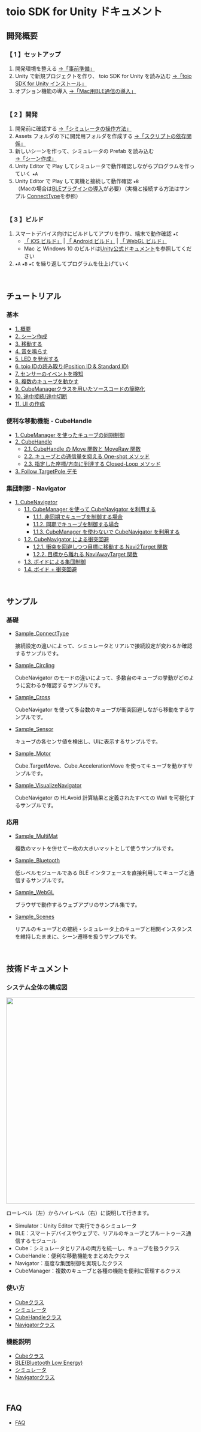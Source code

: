 # toio SDK for Unity ドキュメント

## 開発概要

### 【 1 】セットアップ

1. 開発環境を整える [→「事前準備」](preparation.md)
2. Unity で新規プロジェクトを作り、 toio SDK for Unity を読み込む [→「toio SDK for Unity インストール」](download_sdk.md)
3. オプション機能の導入 [→「Mac用BLE通信の導入」](usage_macble.md)
<br><br>

### 【 2 】開発

1. 開発前に確認する [→「シミュレータの操作方法」](development_simulator.md)
2. Assets フォルダの下に開発用フォルダを作成する [→「スクリプトの依存関係」](development_basics.md#1-スクリプトの依存関係)
3. 新しいシーンを作って、シミュレータの Prefab を読み込む [→「シーン作成」](tutorials_basic.md#2-シーン作成)
4. Unity Editor で Play してシミュレータで動作確認しながらプログラムを作っていく `★A`
5. Unity Editor で Play して実機と接続して動作確認 `★B` <br>
（Macの場合は[BLEプラグインの導入](usage_macble.md)が必要）（実機と接続する方法はサンプル [ConnectType](../toio-sdk-unity/Assets/toio-sdk/Samples/Sample_ConnectType/)を参照）
<br><br>

### 【 3 】ビルド

1. スマートデバイス向けにビルドしてアプリを作り、端末で動作確認 `★C`
    - [「 iOS ビルド」](build_ios.md) | [「 Android ビルド」](build_android.md) | [「 WebGL ビルド」](build_web.md)
    - Mac と Windows 10 のビルドは[Unity公式ドキュメント](https://docs.unity3d.com/ja/2020.3/Manual/PublishingBuilds.html)を参照してください
2. `★A` `★B` `★C` を繰り返してプログラムを仕上げていく

<br>

## チュートリアル

### 基本

- [1. 概要](tutorials_basic.md#1-概要)
- [2. シーン作成](tutorials_basic.md#2-シーン作成)
- [3. 移動する](tutorials_basic.md#3-移動する)
- [4. 音を鳴らす](tutorials_basic.md#4-音を鳴らす)
- [5. LED を発光する](tutorials_basic.md#5-LED-を発光する)
- [6. toio IDの読み取り(Position ID & Standard ID)](tutorials_basic.md#6-toio-IDの読み取りPosition-ID--Standard-ID)
- [7. センサーのイベントを検知](tutorials_basic.md#7-センサーのイベントを検知)
- [8. 複数のキューブを動かす](tutorials_basic.md#8-複数のキューブを動かす)
- [9. CubeManagerクラスを用いたソースコードの簡略化](tutorials_basic.md#9-cubemanagerクラスを用いたソースコードの簡略化)
- [10. 途中接続/途中切断](tutorials_basic.md#10-途中接続--途中切断)
- [11. UI の作成](tutorials_UI.md)

### 便利な移動機能 - CubeHandle

- [1. CubeManager を使ったキューブの同期制御](tutorials_cubehandle.md#1-CubeManager-を使ったキューブの同期制御)
- [2. CubeHandle](tutorials_cubehandle.md#2-CubeHandle)
  - [2.1. CubeHandle の Move 関数と MoveRaw 関数](tutorials_cubehandle.md#21-CubeHandle-の-Move-関数と-MoveRaw-関数)
  - [2.2. キューブとの通信量を抑える One-shot メソッド](tutorials_cubehandle.md#22-キューブとの通信量を抑える-One-shot-メソッド)
  - [2.3. 指定した座標/方向に到達する Closed-Loop メソッド](tutorials_cubehandle.md#23-指定した座標方向に到達する-Closed-Loop-メソッド)
- [3. Follow TargetPole デモ](tutorials_cubehandle.md#3-Follow-TargetPole-デモ)

### 集団制御 - Navigator

- [1. CubeNavigator](tutorials_navigator.md#1-CubeNavigator)
  - [1.1. CubeManager を使って CubeNavigator を利用する](tutorials_navigator.md#11-CubeManager-を使って-CubeNavigator-を利用する)
    - [1.1.1. 非同期でキューブを制御する場合](tutorials_navigator.md#111-非同期でキューブを制御する場合)
    - [1.1.2. 同期でキューブを制御する場合](tutorials_navigator.md#112-同期でキューブを制御する場合)
    - [1.1.3. CubeManager を使わないで CubeNavigator を利用する](tutorials_navigator.md#113-CubeManager-を使わないで-CubeNavigator-を利用する)
  - [1.2. CubeNavigator による衝突回避](tutorials_navigator.md#12-CubeNavigator-による衝突回避)
    - [1.2.1. 衝突を回避しつつ目標に移動する Navi2Target 関数](tutorials_navigator.md#121-衝突を回避しつつ目標に移動する-Navi2Target-関数)
    - [1.2.2. 目標から離れる NaviAwayTarget 関数](tutorials_navigator.md#122-目標から離れる-NaviAwayTarget-関数)
  - [1.3. ボイドによる集団制御](tutorials_navigator.md#13-ボイドによる集団制御)
  - [1.4. ボイド + 衝突回避](tutorials_navigator.md#14-ボイド--衝突回避)

<br>

## サンプル

### 基礎

- [Sample_ConnectType](../toio-sdk-unity/Assets/toio-sdk/Samples/Sample_ConnectType/)

  接続設定の違いによって、シミュレータとリアルで接続設定が変わるか確認するサンプルです。

- [Sample_Circling](../toio-sdk-unity/Assets/toio-sdk/Samples/Sample_Circling/)

  CubeNavigator のモードの違いによって、多数台のキューブの挙動がどのように変わるか確認するサンプルです。

- [Sample_Cross](../toio-sdk-unity/Assets/toio-sdk/Samples/Sample_Cross/)

  CubeNavigator を使って多台数のキューブが衝突回避しながら移動をするサンプルです。

- [Sample_Sensor](../toio-sdk-unity/Assets/toio-sdk/Samples/Sample_Sensor/)

  キューブの各センサ値を検出し、UIに表示するサンプルです。

- [Sample_Motor](../toio-sdk-unity/Assets/toio-sdk/Samples/Sample_Motor/)

  Cube.TargetMove、Cube.AccelerationMove を使ってキューブを動かすサンプルです。

- [Sample_VisualizeNavigator](../toio-sdk-unity/Assets/toio-sdk/Samples/Sample_VisualizeNavigator/)

  CubeNavigator の HLAvoid 計算結果と定義されたすべての Wall を可視化するサンプルです。

### 応用

- [Sample_MultiMat](../toio-sdk-unity/Assets/toio-sdk/Samples/Sample_MultiMat/)

  複数のマットを併せて一枚の大きいマットとして使うサンプルです。

- [Sample_Bluetooth](../toio-sdk-unity/Assets/toio-sdk/Samples/Sample_Bluetooth/)

  低レベルモジュールである BLE インタフェースを直接利用してキューブと通信するサンプルです。

- [Sample_WebGL](../toio-sdk-unity/Assets/toio-sdk/Samples/Sample_WebGL/)

  ブラウザで動作するウェブアプリのサンプル集です。

- [Sample_Scenes](../toio-sdk-unity/Assets/toio-sdk/Samples/Sample_Scenes/)

  リアルのキューブとの接続・シミュレータ上のキューブと相関インスタンスを維持したままに、シーン遷移を扱うサンプルです。

<br>

## 技術ドキュメント

### システム全体の構成図

<p align="center">
<img src="./res/main/arch.png" width=550></img>
</p>

ローレベル（左）からハイレベル（右）に説明して行きます。
- Simulator：Unity Editor で実行できるシミュレータ
- BLE：スマートデバイスやウェブで、リアルのキューブとブルートゥース通信するモジュール
- Cube：シミュレータとリアルの両方を統一し、キューブを扱うクラス
- CubeHandle：便利な移動機能をまとめたクラス
- Navigator：高度な集団制御を実現したクラス
- CubeManager：複数のキューブと各種の機能を便利に管理するクラス

### 使い方

- [Cubeクラス](usage_cube.md)
- [シミュレータ](usage_simulator.md)
- [CubeHandleクラス](usage_cubehandle.md)
- [Navigatorクラス](usage_navigator.md)

### 機能説明

- [Cubeクラス](sys_cube.md)
- [BLE(Bluetooth Low Energy)](sys_ble.md)
- [シミュレータ](sys_simulator.md)
- [Navigatorクラス](sys_navigator.md)

<br>

## FAQ

- [FAQ](FAQ.md)
